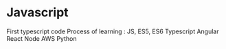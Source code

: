 # Javascript
First typescript code
Process of learning :
JS, ES5, ES6
Typescript
Angular
React
Node
AWS
Python
